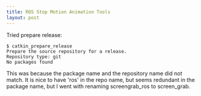 ```yaml
---
title: ROS Stop Motion Animation Tools
layout: post
---
```


Tried prepare release:

    $ catkin_prepare_release 
    Prepare the source repository for a release.
    Repository type: git
    No packages found

This was because the package name and the repository name did not match.
It is nice to have 'ros' in the repo name, but seems redundant in the package name, but I went with renaming screengrab_ros to screen_grab.
